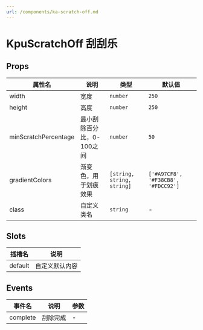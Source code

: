 ```yaml
---
url: /components/ka-scratch-off.md
---
```

# KpuScratchOff 刮刮乐

## Props

| 属性名               | 说明                      | 类型                       | 默认值                              |
| -------------------- | ------------------------- | -------------------------- | ----------------------------------- |
| width                | 宽度                      | `number`                   | `250`                               |
| height               | 高度                      | `number`                   | `250`                               |
| minScratchPercentage | 最小刮除百分比，0-100之间 | `number`                   | `50`                                |
| gradientColors       | 渐变色，用于划痕效果      | `[string, string, string]` | `['#A97CF8', '#F38CB8', '#FDCC92']` |
| class                | 自定义类名                | `string`                   | -                                   |

## Slots

| 插槽名  | 说明           |
| ------- | -------------- |
| default | 自定义默认内容 |

## Events

| 事件名   | 说明     | 参数 |
| -------- | -------- | ---- |
| complete | 刮除完成 | -    |
